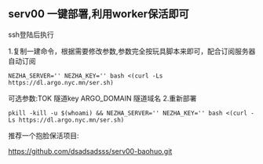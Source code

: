 ## serv00 一键部署,利用worker保活即可

ssh登陆后执行

1.复制一建命令，根据需要修改参数,参数完全按玩具脚本来即可，配合订阅服务器自动订阅
```
NEZHA_SERVER='' NEZHA_KEY='' bash <(curl -Ls https://dl.argo.nyc.mn/ser.sh)
```
可选参数:TOK 隧道key ARGO_DOMAIN 隧道域名
2.重新部署
```
pkill -kill -u $(whoami) && NEZHA_SERVER='' NEZHA_KEY='' bash <(curl -Ls https://dl.argo.nyc.mn/ser.sh)
```

推荐一个抱脸保活项目:

https://github.com/dsadsadsss/serv00-baohuo.git
